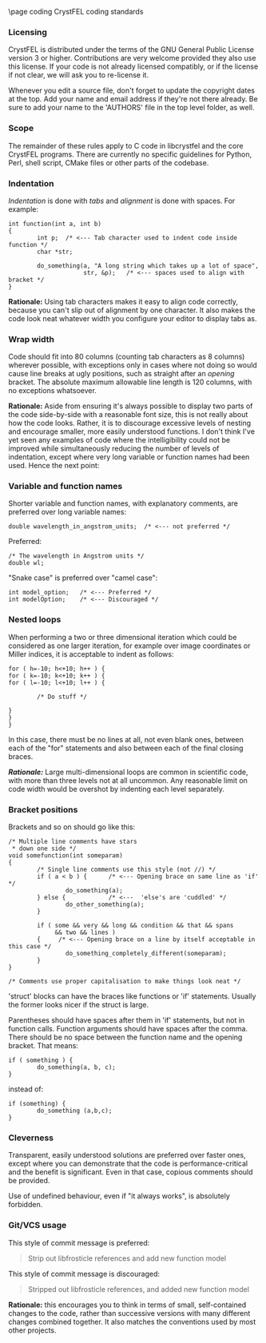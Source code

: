 \page coding CrystFEL coding standards

### Licensing

CrystFEL is distributed under the terms of the GNU General Public License
version 3 or higher.  Contributions are very welcome provided they also use this
license.  If your code is not already licensed compatibly, or if the license if
not clear, we will ask you to re-license it.

Whenever you edit a source file, don't forget to update the copyright dates at
the top.  Add your name and email address if they're not there already.  Be sure
to add your name to the 'AUTHORS' file in the top level folder, as well.

### Scope

The remainder of these rules apply to C code in libcrystfel and the core
CrystFEL programs.  There are currently no specific guidelines for Python,
Perl, shell script, CMake files or other parts of the codebase.

### Indentation

*Indentation* is done with *tabs* and *alignment* is done with spaces.
For example:

    int function(int a, int b)
    {
            int p;  /* <--- Tab character used to indent code inside function */
            char *str;

            do_something(a, "A long string which takes up a lot of space",
                         str, &p);   /* <--- spaces used to align with bracket */
    }

**Rationale:** Using tab characters makes it easy to align code correctly,
because you can't slip out of alignment by one character.  It also makes the
code look neat whatever width you configure your editor to display tabs as.

### Wrap width

Code should fit into 80 columns (counting tab characters as 8 columns) wherever
possible, with exceptions only in cases where not doing so would cause line
breaks at ugly positions, such as straight after an *opening* bracket.  The
absolute maximum allowable line length is 120 columns, with no exceptions
whatsoever.

**Rationale:** Aside from ensuring it's always possible to display two parts of
the code side-by-side with a reasonable font size, this is not really about how
the code looks.  Rather, it is to discourage excessive levels of nesting and
encourage smaller, more easily understood functions.  I don't think I've yet
seen any examples of code where the intelligibility could not be improved while
simultaneously reducing the number of levels of indentation, except where very
long variable or function names had been used.  Hence the next point:

### Variable and function names

Shorter variable and function names, with explanatory comments, are preferred
over long variable names:

    double wavelength_in_angstrom_units;  /* <--- not preferred */

Preferred:

    /* The wavelength in Angstrom units */
    double wl;

"Snake case" is preferred over "camel case":

    int model_option;   /* <--- Preferred */
    int modelOption;    /* <--- Discouraged */

### Nested loops

When performing a two or three dimensional iteration which could be considered
as one larger iteration, for example over image coordinates or Miller indices,
it is acceptable to indent as follows:

    for ( h=-10; h<+10; h++ ) {
    for ( k=-10; k<+10; k++ ) {
    for ( l=-10; l<+10; l++ ) {

            /* Do stuff */

    }
    }
    }

In this case, there must be no lines at all, not even blank ones, between each
of the "for" statements and also between each of the final closing braces.

***Rationale:*** Large multi-dimensional loops are common in scientific code,
with more than three levels not at all uncommon.  Any reasonable limit on code
width would be overshot by indenting each level separately.

### Bracket positions

Brackets and so on should go like this:

    /* Multiple line comments have stars
     * down one side */
    void somefunction(int someparam)
    {
            /* Single line comments use this style (not //) */
            if ( a < b ) {      /* <--- Opening brace on same line as 'if' */
                    do_something(a);
            } else {            /* <---  'else's are 'cuddled' */
                    do_other_something(a);
            }

            if ( some && very && long && condition && that && spans
                 && two && lines )
            {     /* <--- Opening brace on a line by itself acceptable in this case */
                    do_something_completely_different(someparam);
            }
    }

    /* Comments use proper capitalisation to make things look neat */

'struct' blocks can have the braces like functions or 'if' statements.  Usually
the former looks nicer if the struct is large.

Parentheses should have spaces after them in 'if' statements, but not in
function calls. Function arguments should have spaces after the comma.  There
should be no space between the function name and the opening bracket.  That
means:

    if ( something ) {
            do_something(a, b, c);
    }

instead of:

    if (something) {
            do_something (a,b,c);
    }

### Cleverness

Transparent, easily understood solutions are preferred over faster ones, except
where you can demonstrate that the code is performance-critical and the benefit
is significant.  Even in that case, copious comments should be provided.

Use of undefined behaviour, even if "it always works", is absolutely forbidden.

### Git/VCS usage

This style of commit message is preferred:

> Strip out libfrosticle references and add new function model

This style of commit message is discouraged:

> Stripped out libfrosticle references, and added new function model

**Rationale:** this encourages you to think in terms of small, self-contained
changes to the code, rather than successive versions with many different changes
combined together.  It also matches the conventions used by most other projects.
